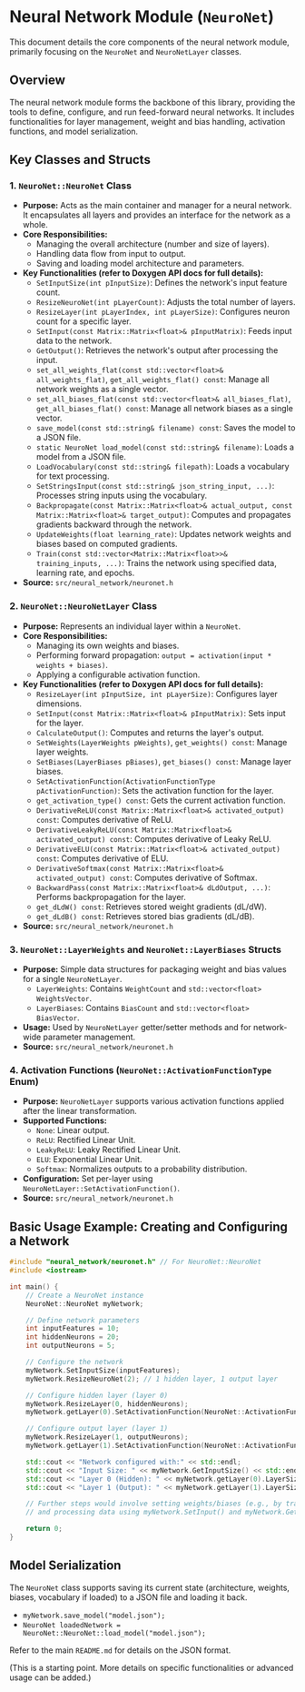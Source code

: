 # Neural Network Module (`NeuroNet`)

This document details the core components of the neural network module, primarily focusing on the `NeuroNet` and `NeuroNetLayer` classes.

## Overview

The neural network module forms the backbone of this library, providing the tools to define, configure, and run feed-forward neural networks. It includes functionalities for layer management, weight and bias handling, activation functions, and model serialization.

## Key Classes and Structs

### 1. `NeuroNet::NeuroNet` Class

*   **Purpose:** Acts as the main container and manager for a neural network. It encapsulates all layers and provides an interface for the network as a whole.
*   **Core Responsibilities:**
    *   Managing the overall architecture (number and size of layers).
    *   Handling data flow from input to output.
    *   Saving and loading model architecture and parameters.
*   **Key Functionalities (refer to Doxygen API docs for full details):**
    *   `SetInputSize(int pInputSize)`: Defines the network's input feature count.
    *   `ResizeNeuroNet(int pLayerCount)`: Adjusts the total number of layers.
    *   `ResizeLayer(int pLayerIndex, int pLayerSize)`: Configures neuron count for a specific layer.
    *   `SetInput(const Matrix::Matrix<float>& pInputMatrix)`: Feeds input data to the network.
    *   `GetOutput()`: Retrieves the network's output after processing the input.
    *   `set_all_weights_flat(const std::vector<float>& all_weights_flat)`, `get_all_weights_flat() const`: Manage all network weights as a single vector.
    *   `set_all_biases_flat(const std::vector<float>& all_biases_flat)`, `get_all_biases_flat() const`: Manage all network biases as a single vector.
    *   `save_model(const std::string& filename) const`: Saves the model to a JSON file.
    *   `static NeuroNet load_model(const std::string& filename)`: Loads a model from a JSON file.
    *   `LoadVocabulary(const std::string& filepath)`: Loads a vocabulary for text processing.
    *   `SetStringsInput(const std::string& json_string_input, ...)`: Processes string inputs using the vocabulary.
    *   `Backpropagate(const Matrix::Matrix<float>& actual_output, const Matrix::Matrix<float>& target_output)`: Computes and propagates gradients backward through the network.
    *   `UpdateWeights(float learning_rate)`: Updates network weights and biases based on computed gradients.
    *   `Train(const std::vector<Matrix::Matrix<float>>& training_inputs, ...)`: Trains the network using specified data, learning rate, and epochs.
*   **Source:** `src/neural_network/neuronet.h`

### 2. `NeuroNet::NeuroNetLayer` Class

*   **Purpose:** Represents an individual layer within a `NeuroNet`.
*   **Core Responsibilities:**
    *   Managing its own weights and biases.
    *   Performing forward propagation: `output = activation(input * weights + biases)`.
    *   Applying a configurable activation function.
*   **Key Functionalities (refer to Doxygen API docs for full details):**
    *   `ResizeLayer(int pInputSize, int pLayerSize)`: Configures layer dimensions.
    *   `SetInput(const Matrix::Matrix<float>& pInputMatrix)`: Sets input for the layer.
    *   `CalculateOutput()`: Computes and returns the layer's output.
    *   `SetWeights(LayerWeights pWeights)`, `get_weights() const`: Manage layer weights.
    *   `SetBiases(LayerBiases pBiases)`, `get_biases() const`: Manage layer biases.
    *   `SetActivationFunction(ActivationFunctionType pActivationFunction)`: Sets the activation function for the layer.
    *   `get_activation_type() const`: Gets the current activation function.
    *   `DerivativeReLU(const Matrix::Matrix<float>& activated_output) const`: Computes derivative of ReLU.
    *   `DerivativeLeakyReLU(const Matrix::Matrix<float>& activated_output) const`: Computes derivative of Leaky ReLU.
    *   `DerivativeELU(const Matrix::Matrix<float>& activated_output) const`: Computes derivative of ELU.
    *   `DerivativeSoftmax(const Matrix::Matrix<float>& activated_output) const`: Computes derivative of Softmax.
    *   `BackwardPass(const Matrix::Matrix<float>& dLdOutput, ...)`: Performs backpropagation for the layer.
    *   `get_dLdW() const`: Retrieves stored weight gradients (dL/dW).
    *   `get_dLdB() const`: Retrieves stored bias gradients (dL/dB).
*   **Source:** `src/neural_network/neuronet.h`

### 3. `NeuroNet::LayerWeights` and `NeuroNet::LayerBiases` Structs

*   **Purpose:** Simple data structures for packaging weight and bias values for a single `NeuroNetLayer`.
    *   `LayerWeights`: Contains `WeightCount` and `std::vector<float> WeightsVector`.
    *   `LayerBiases`: Contains `BiasCount` and `std::vector<float> BiasVector`.
*   **Usage:** Used by `NeuroNetLayer` getter/setter methods and for network-wide parameter management.
*   **Source:** `src/neural_network/neuronet.h`

### 4. Activation Functions (`NeuroNet::ActivationFunctionType` Enum)

*   **Purpose:** `NeuroNetLayer` supports various activation functions applied after the linear transformation.
*   **Supported Functions:**
    *   `None`: Linear output.
    *   `ReLU`: Rectified Linear Unit.
    *   `LeakyReLU`: Leaky Rectified Linear Unit.
    *   `ELU`: Exponential Linear Unit.
    *   `Softmax`: Normalizes outputs to a probability distribution.
*   **Configuration:** Set per-layer using `NeuroNetLayer::SetActivationFunction()`.
*   **Source:** `src/neural_network/neuronet.h`

## Basic Usage Example: Creating and Configuring a Network

```cpp
#include "neural_network/neuronet.h" // For NeuroNet::NeuroNet
#include <iostream>

int main() {
    // Create a NeuroNet instance
    NeuroNet::NeuroNet myNetwork;

    // Define network parameters
    int inputFeatures = 10;
    int hiddenNeurons = 20;
    int outputNeurons = 5;

    // Configure the network
    myNetwork.SetInputSize(inputFeatures);
    myNetwork.ResizeNeuroNet(2); // 1 hidden layer, 1 output layer

    // Configure hidden layer (layer 0)
    myNetwork.ResizeLayer(0, hiddenNeurons);
    myNetwork.getLayer(0).SetActivationFunction(NeuroNet::ActivationFunctionType::ReLU);

    // Configure output layer (layer 1)
    myNetwork.ResizeLayer(1, outputNeurons);
    myNetwork.getLayer(1).SetActivationFunction(NeuroNet::ActivationFunctionType::Softmax); // Example for classification

    std::cout << "Network configured with:" << std::endl;
    std::cout << "Input Size: " << myNetwork.GetInputSize() << std::endl;
    std::cout << "Layer 0 (Hidden): " << myNetwork.getLayer(0).LayerSize() << " neurons, Activation: " << myNetwork.getLayer(0).get_activation_function_name() << std::endl;
    std::cout << "Layer 1 (Output): " << myNetwork.getLayer(1).LayerSize() << " neurons, Activation: " << myNetwork.getLayer(1).get_activation_function_name() << std::endl;

    // Further steps would involve setting weights/biases (e.g., by training or loading)
    // and processing data using myNetwork.SetInput() and myNetwork.GetOutput().

    return 0;
}
```

## Model Serialization

The `NeuroNet` class supports saving its current state (architecture, weights, biases, vocabulary if loaded) to a JSON file and loading it back.

*   `myNetwork.save_model("model.json");`
*   `NeuroNet loadedNetwork = NeuroNet::NeuroNet::load_model("model.json");`

Refer to the main `README.md` for details on the JSON format.

(This is a starting point. More details on specific functionalities or advanced usage can be added.)
